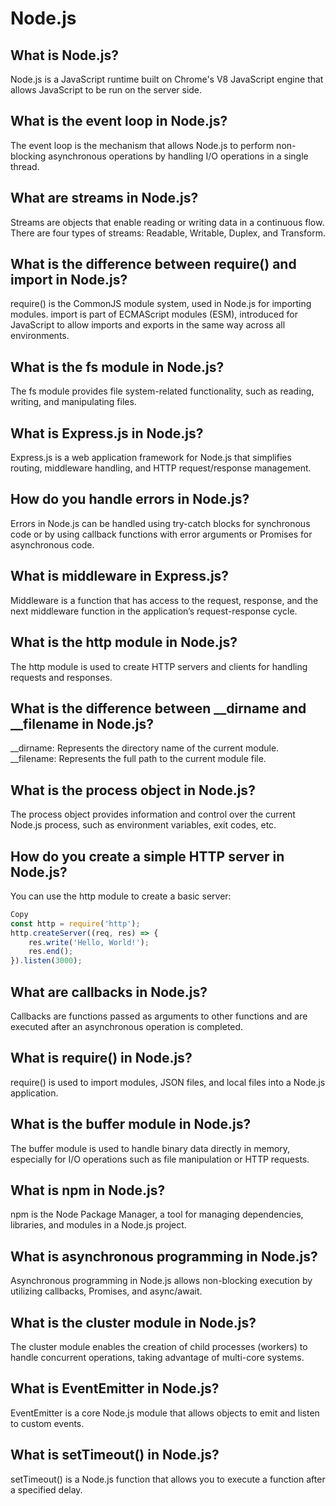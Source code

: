 # Node.js
## What is Node.js?

Node.js is a JavaScript runtime built on Chrome's V8 JavaScript engine that allows JavaScript to be run on the server side.

## What is the event loop in Node.js?

The event loop is the mechanism that allows Node.js to perform non-blocking asynchronous operations by handling I/O operations in a single thread.

## What are streams in Node.js?

Streams are objects that enable reading or writing data in a continuous flow. There are four types of streams: Readable, Writable, Duplex, and Transform.

## What is the difference between require() and import in Node.js?

require() is the CommonJS module system, used in Node.js for importing modules.
import is part of ECMAScript modules (ESM), introduced for JavaScript to allow imports and exports in the same way across all environments.
## What is the fs module in Node.js?

The fs module provides file system-related functionality, such as reading, writing, and manipulating files.

## What is Express.js in Node.js?

Express.js is a web application framework for Node.js that simplifies routing, middleware handling, and HTTP request/response management.

## How do you handle errors in Node.js?

Errors in Node.js can be handled using try-catch blocks for synchronous code or by using callback functions with error arguments or Promises for asynchronous code.

## What is middleware in Express.js?

Middleware is a function that has access to the request, response, and the next middleware function in the application’s request-response cycle.

## What is the http module in Node.js?

The http module is used to create HTTP servers and clients for handling requests and responses.

## What is the difference between __dirname and __filename in Node.js?

__dirname: Represents the directory name of the current module.
__filename: Represents the full path to the current module file.
## What is the process object in Node.js?

The process object provides information and control over the current Node.js process, such as environment variables, exit codes, etc.

## How do you create a simple HTTP server in Node.js?

You can use the http module to create a basic server:

```js
Copy
const http = require('http');
http.createServer((req, res) => {
    res.write('Hello, World!');
    res.end();
}).listen(3000);
```
## What are callbacks in Node.js?

Callbacks are functions passed as arguments to other functions and are executed after an asynchronous operation is completed.

## What is require() in Node.js?

require() is used to import modules, JSON files, and local files into a Node.js application.

## What is the buffer module in Node.js?

The buffer module is used to handle binary data directly in memory, especially for I/O operations such as file manipulation or HTTP requests.

## What is npm in Node.js?

npm is the Node Package Manager, a tool for managing dependencies, libraries, and modules in a Node.js project.

## What is asynchronous programming in Node.js?

Asynchronous programming in Node.js allows non-blocking execution by utilizing callbacks, Promises, and async/await.

## What is the cluster module in Node.js?

The cluster module enables the creation of child processes (workers) to handle concurrent operations, taking advantage of multi-core systems.

## What is EventEmitter in Node.js?

EventEmitter is a core Node.js module that allows objects to emit and listen to custom events.

## What is setTimeout() in Node.js?

setTimeout() is a Node.js function that allows you to execute a function after a specified delay.

